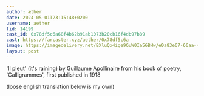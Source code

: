 ```yaml
---
author: æther
date: 2024-05-01T23:15:48+0200
username: aether
fid: 14199
cast_id: 0x78df5c6a68f4b62b91ab1073b20cb16f4db97b89
cast: https://farcaster.xyz/aether/0x78df5c6a
image: https://imagedelivery.net/BXluQx4ige9GuW0Ia56BHw/e0a83e67-66aa-4507-1c09-f246ca95ce00/original
layout: post
---
```


'Il pleut' (it's raining) by Guillaume Apollinaire
from his book of poetry, 'Calligrammes',
first published in 1918

(loose english translation below is my own)

<img src='https://imagedelivery.net/BXluQx4ige9GuW0Ia56BHw/e0a83e67-66aa-4507-1c09-f246ca95ce00/original' alt='' referrerpolicy='no-referrer'/>
